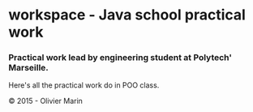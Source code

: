 # workspace - Java school practical work

### Practical work lead by engineering student at Polytech' Marseille.

Here's all the practical work do in POO class.

<div class="footer">
    &copy; 2015 - Olivier Marin
</div>
